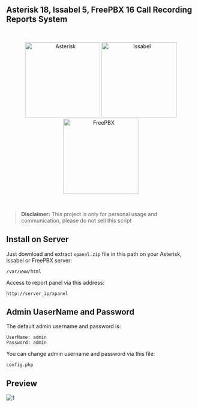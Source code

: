 ## Asterisk 18, Issabel 5, FreePBX 16 Call Recording Reports System
<br />
<p align="center">
  <a href="#"><img width="200" src="https://res.cloudinary.com/dhxnzsffg/image/upload/v1726623277/img/2024-09/qarndu6qzv8xbaunmu22.png" alt="Asterisk"></a>
  <a href="#"><img width="200" src="https://res.cloudinary.com/dhxnzsffg/image/upload/v1726623111/img/2024-09/r6du41plst3vl6a6zc74.png" alt="Issabel"></a>
  <a href="#"><img width="200" src="https://res.cloudinary.com/dhxnzsffg/image/upload/v1726623325/img/2024-09/p79vjhwyxupstxkeobp9.png" alt="FreePBX"></a>
</p>
<br />

> **Disclaimer:** This project is only for personal usage and communication, please do not sell this script

## Install on Server
Just download and extract `xpanel.zip` file in this path on your Asterisk, Issabel or FreePBX server:
```
/var/www/html
```
Access to report panel via this address:
```
http://server_ip/xpanel
```
## Admin UaserName and Password 
The default admin username and password is:
```
UserName: admin
Password: admin
```
You can change admin username and password via this file:
```
config.php
```
## Preview

![1](https://res.cloudinary.com/dhxnzsffg/image/upload/v1726764340/img/2024-09/2024-09-19_201027_aelw50.jpg)

